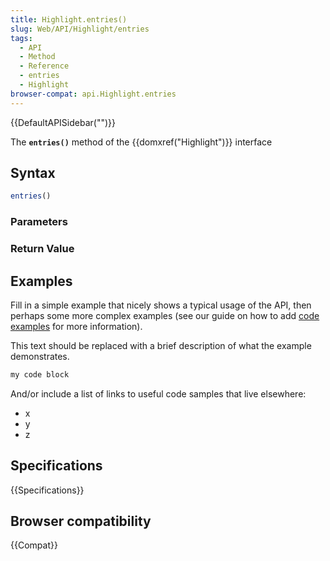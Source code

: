 ```yaml
---
title: Highlight.entries()
slug: Web/API/Highlight/entries
tags:
  - API
  - Method
  - Reference
  - entries
  - Highlight
browser-compat: api.Highlight.entries
---
```

{{DefaultAPISidebar("")}}

The **`entries()`** method of the {{domxref("Highlight")}} interface 

## Syntax

```js
entries()
```

### Parameters



### Return Value



## Examples

Fill in a simple example that nicely shows a typical usage of the API, then perhaps some more complex examples (see our guide on how to add [code examples](/en-US/docs/MDN/Contribute/Structures/Code_examples) for more information).

This text should be replaced with a brief description of what the example demonstrates.

```js
my code block
```

And/or include a list of links to useful code samples that live elsewhere:

*   x
*   y
*   z

## Specifications

{{Specifications}}

## Browser compatibility

{{Compat}}


